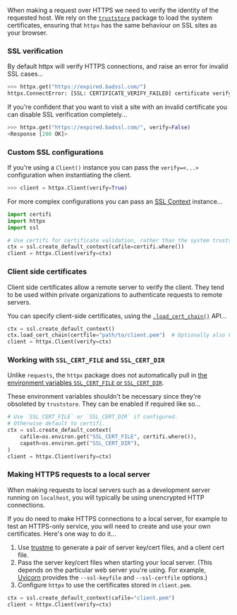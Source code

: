 When making a request over HTTPS we need to verify the identity of the requested host. We rely on the [`truststore`](https://truststore.readthedocs.io/en/latest/) package to load the system certificates, ensuring that `httpx` has the same behaviour on SSL sites as your browser.

### SSL verification

By default httpx will verify HTTPS connections, and raise an error for invalid SSL cases...

```python
>>> httpx.get("https://expired.badssl.com/")
httpx.ConnectError: [SSL: CERTIFICATE_VERIFY_FAILED] certificate verify failed: certificate has expired (_ssl.c:997)
```

If you're confident that you want to visit a site with an invalid certificate you can disable SSL verification completely...

```python
>>> httpx.get("https://expired.badssl.com/", verify=False)
<Response [200 OK]>
```

### Custom SSL configurations

If you're using a `Client()` instance you can pass the `verify=<...>` configuration when instantiating the client.

```python
>>> client = httpx.Client(verify=True)
```

For more complex configurations you can pass an [SSL Context](https://docs.python.org/3/library/ssl.html) instance...

```python
import certifi
import httpx
import ssl

# Use certifi for certificate validation, rather than the system truststore.
ctx = ssl.create_default_context(cafile=certifi.where())
client = httpx.Client(verify=ctx)
```

### Client side certificates

Client side certificates allow a remote server to verify the client. They tend to be used within private organizations to authenticate requests to remote servers.

You can specify client-side certificates, using the [`.load_cert_chain()`](https://docs.python.org/3/library/ssl.html#ssl.SSLContext.load_cert_chain) API...

```python
ctx = ssl.create_default_context()
ctx.load_cert_chain(certfile="path/to/client.pem")  # Optionally also keyfile or password.
client = httpx.Client(verify=ctx)
```

### Working with `SSL_CERT_FILE` and `SSL_CERT_DIR`

Unlike `requests`, the `httpx` package does not automatically pull in [the environment variables `SSL_CERT_FILE` or `SSL_CERT_DIR`](https://www.openssl.org/docs/manmaster/man3/SSL_CTX_set_default_verify_paths.html). 

These environment variables shouldn't be necessary since they're obsoleted by `truststore`. They can be enabled if required like so...

```python
# Use `SSL_CERT_FILE` or `SSL_CERT_DIR` if configured.
# Otherwise default to certifi.
ctx = ssl.create_default_context(
    cafile=os.environ.get("SSL_CERT_FILE", certifi.where()),
    capath=os.environ.get("SSL_CERT_DIR"),
)
client = httpx.Client(verify=ctx)
```

### Making HTTPS requests to a local server

When making requests to local servers such as a development server running on `localhost`, you will typically be using unencrypted HTTP connections.

If you do need to make HTTPS connections to a local server, for example to test an HTTPS-only service, you will need to create and use your own certificates. Here's one way to do it...

1. Use [trustme](https://github.com/python-trio/trustme) to generate a pair of server key/cert files, and a client cert file.
2. Pass the server key/cert files when starting your local server. (This depends on the particular web server you're using. For example, [Uvicorn](https://www.uvicorn.org) provides the `--ssl-keyfile` and `--ssl-certfile` options.)
3. Configure `httpx` to use the certificates stored in `client.pem`.

```python
ctx = ssl.create_default_context(cafile="client.pem")
client = httpx.Client(verify=ctx)
```
